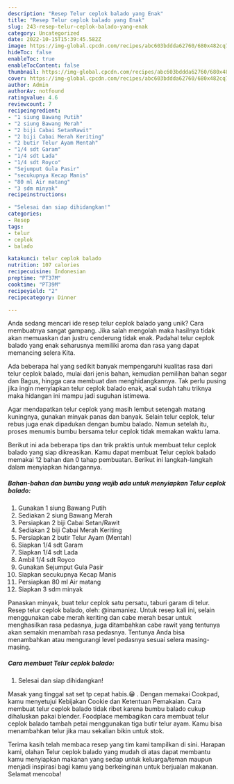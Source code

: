 ```yaml
---
description: "Resep Telur ceplok balado yang Enak"
title: "Resep Telur ceplok balado yang Enak"
slug: 243-resep-telur-ceplok-balado-yang-enak
category: Uncategorized
date: 2022-10-15T15:39:45.582Z
image: https://img-global.cpcdn.com/recipes/abc603bddda62760/680x482cq70/telur-ceplok-balado-foto-resep-utama.jpg
hideToc: false
enableToc: true
enableTocContent: false
thumbnail: https://img-global.cpcdn.com/recipes/abc603bddda62760/680x482cq70/telur-ceplok-balado-foto-resep-utama.jpg
cover: https://img-global.cpcdn.com/recipes/abc603bddda62760/680x482cq70/telur-ceplok-balado-foto-resep-utama.jpg
author: Admin
authorAv: notfound
ratingvalue: 4.6
reviewcount: 7
recipeingredient:
- "1 siung Bawang Putih"
- "2 siung Bawang Merah"
- "2 biji Cabai SetanRawit"
- "2 biji Cabai Merah Keriting"
- "2 butir Telur Ayam Mentah"
- "1/4 sdt Garam"
- "1/4 sdt Lada"
- "1/4 sdt Royco"
- "Sejumput Gula Pasir"
- "secukupnya Kecap Manis"
- "80 ml Air matang"
- "3 sdm minyak"
recipeinstructions:

- "Selesai dan siap dihidangkan!"
categories:
- Resep
tags:
- telur
- ceplok
- balado

katakunci: telur ceplok balado 
nutrition: 107 calories
recipecuisine: Indonesian
preptime: "PT37M"
cooktime: "PT39M"
recipeyield: "2"
recipecategory: Dinner

---
```





Anda sedang mencari ide resep telur ceplok balado yang unik? Cara membuatnya sangat gampang. Jika salah mengolah maka hasilnya tidak akan memuaskan dan justru cenderung tidak enak. Padahal telur ceplok balado yang enak seharusnya memiliki aroma dan rasa yang dapat memancing selera Kita.





Ada beberapa hal yang sedikit banyak mempengaruhi kualitas rasa dari telur ceplok balado, mulai dari jenis bahan, kemudian pemilihan bahan segar dan Bagus, hingga cara membuat dan menghidangkannya. Tak perlu pusing jika ingin menyiapkan telur ceplok balado enak,      asal sudah tahu triknya maka hidangan ini mampu jadi suguhan istimewa.














Agar mendapatkan telur ceplok yang masih lembut setengah matang kuningnya, gunakan minyak panas dan banyak. Selain telur ceplok, telur rebus juga enak dipadukan dengan bumbu balado. Namun setelah itu, proses menumis bumbu bersama telur ceplok tidak memakan waktu lama.






Berikut ini ada beberapa tips dan trik praktis untuk membuat telur ceplok balado yang siap dikreasikan. Kamu dapat membuat Telur ceplok balado memakai 12 bahan dan 0 tahap pembuatan. Berikut ini langkah-langkah dalam menyiapkan hidangannya.

<!--inarticleads1-->

##### Bahan-bahan dan bumbu yang wajib ada untuk menyiapkan Telur ceplok balado:

1. Gunakan 1 siung Bawang Putih
1. Sediakan 2 siung Bawang Merah
1. Persiapkan 2 biji Cabai Setan/Rawit
1. Sediakan 2 biji Cabai Merah Keriting
1. Persiapkan 2 butir Telur Ayam (Mentah)
1. Siapkan 1/4 sdt Garam
1. Siapkan 1/4 sdt Lada
1. Ambil 1/4 sdt Royco
1. Gunakan Sejumput Gula Pasir
1. Siapkan secukupnya Kecap Manis
1. Persiapkan 80 ml Air matang
1. Siapkan 3 sdm minyak


Panaskan minyak, buat telur ceplok satu persatu, taburi garam di telur. Resep telur ceplok balado, oleh: @inamaniez. Untuk resep kali ini, selain menggunakan cabe merah keriting dan cabe merah besar untuk menghasilkan rasa pedasnya, juga ditambahkan cabe rawit yang tentunya akan semakin menambah rasa pedasnya. Tentunya Anda bisa menambahkan atau mengurangi level pedasnya sesuai selera masing-masing. 

<!--inarticleads2-->

##### Cara membuat Telur ceplok balado:


1. Selesai dan siap dihidangkan!

Masak yang tinggal sat set tp cepat habis.😁 . Dengan memakai Cookpad, kamu menyetujui Kebijakan Cookie dan Ketentuan Pemakaian. Cara membuat telur ceplok balado tidak ribet karena bumbu balado cukup dihaluskan pakai blender. Foodplace membagikan cara membuat telur ceplok balado tambah petai menggunakan tiga butir telur ayam. Kamu bisa menambahkan telur jika mau sekalian bikin untuk stok. 

Terima kasih telah membaca resep yang tim kami tampilkan di sini. Harapan kami, olahan Telur ceplok balado yang mudah di atas dapat membantu kamu menyiapkan makanan yang sedap untuk keluarga/teman maupun menjadi inspirasi bagi kamu yang berkeinginan untuk berjualan makanan. Selamat mencoba!
